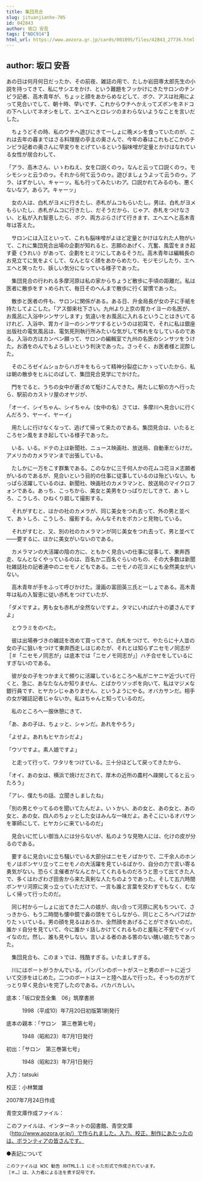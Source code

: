 ```yaml
---
title: 集団見合
slug: jituanjianhe-705
id: 042843
author: 坂口 安吾
tags: ["NDC914"]
html_url: https://www.aozora.gr.jp/cards/001095/files/42843_27736.html
---
```


## author: 坂口 安吾

あの日は何月何日だったか、その前夜、雑誌の用で、たしか岩田専太郎先生の小説を持ってきて、私にサシエをかけ、という難題をフッかけにきたサロンのチンピラ記者、高木青年が、ちょッと顔をあからめなどして、ボク、アスは社用によって見合いでして、朝十時、早いです、これからウチへかえってズボンをネドコの下へしいてネオシをして、エヘエヘとロレツのまわらないようなことを言いだした。

　ちょうどその時、私のウチへ遊びにきて一しょに晩メシを食っていたのが、これは去年の暮まではさる料理屋の亭主の奥さんで、今年の春はこれもどこかのチンピラ記者の奥さんに早変りをとげているという脳味噌が定量とかけはなれている女性が居合わして、

「アラ、高木さん、いゝわねえ、女を口説くのゥ。なんと云って口説くのゥ。モシモシッと云うのゥ。それから何て云うのゥ。遊びましょうよッて云うのゥ。アラ、はずかしい。キャーッ。私も行ってみたいわア。口説かれてみるのも、悪くないなア。あらア。キャーッ」

　女の人は、白札がヨメに行きたし、赤札がムコもらいたし。男は、白札がヨメもらいたし、赤札がムコに行きたし、だそうだから、じゃア、赤札をつけなさい、と私が入れ智恵したら、ボク、両方ぶらさげて行きます、エヘエヘと高木青年は答えた。

　サロンには入江といって、これも脳味噌がよほど定量とかけはなれた人物がいて、これに集団見合出場の企劃が知れると、志願のあげく、亢奮、風雲をまき起す憂《うれい》があって、企劃をヒミツにしてあるそうだ。高木青年は編輯長のお見立てに気をよくして、なんとなく顔をあからめたり、モジモジしたり、エヘエヘと笑ったり、妖しい気分になっている様子であった。

　集団見合の行われる多摩河原は私の家からちょうど散歩に手頃の距離だ。私は医者に散歩をすゝめられて、毎日そのへんまで散歩に行く習慣であった。

　散歩と医者の件も、サロンに関係がある。ある日、升金局長が女の子に手紙を持たしてよこした。「アス御来社下さい。九州より上京の胃カイヨーの名医が、お風呂に入浴中シンサツします」気違いをお風呂に入れるということはきいてるけれど、入浴中、胃カイヨーのシンサツするというのは初耳で、それに私は銀座出版社の電気風呂は、電気死刑執行所みたいな気がして怖れをなしているのである。入浴の方はカンベン願って、サロンの編輯室で九州の名医のシンサツをうけた。お酒をのんでもよろしいという判決であった。さっそく、お医者様と泥酔した。

　そのころゼイムショからハガキをもらって精神分裂症にかゝっていたから、私は朝の散歩をヒルにのばして、集団見合見学にでかけた。

　門をでると、うちの女中が蒼ざめて駈けこんできた。用たしに駅の方へ行ったら、駅前のカストリ屋のオヤジが、

「オーイ、シイちゃん、シイちゃん（女中の名）さては、多摩川へ見合いに行くんだろう、ヤーイ、ヤーイ」

　用たしに行けなくなって、逃げて帰って来たのである。集団見合は、いたるところセン風をまき起している様子であった。

　いる、いる。ドテの上は新聞社、ニュース映画社、放送局、自動車だらけだ。アメリカのカメラマンまで出張している。

　たしかに一万をこす群集である。このなかに三千何人かの花ムコ花ヨメ志願者がいるのであるが、見合いという目的の仕事に従事しているのは殆どいない。もっぱら活躍しているのは、新聞社、映画社のカメラマンと、放送局のマイクロフォンである。あっち、こっちから、美女と美男をひっぱりだしてきて、あゝしろ、こうしろ、ひねくり廻して撮影する。

　それがすむと、ほかの社のカメラが、同じ美女をつれ去って、外の男と並べて、あゝしろ、こうしろ、撮影する。みんなそれをポカンと見物している。

　それがすむと、又、別の社のカメラマンが同じ美女をつれ去って、男と並べて――要するに、ほかに美女がいないのである。

　カメラマンの大活躍の陰の方に、ともかく見合いの仕事に従事して、東奔西走、なんとなくやっているのは、百名か二百名ぐらいのもの、その大多数は新聞社雑誌社の記者連中のニセモノどもである。ニセモノの花ヨメにも全然美女がいない。

　高木青年が手をふって呼びかけた。漫画の富田英三氏と一しょである。高木青年は私の入智恵に従い赤札をつけていたが、

「ダメですよ。男も女も赤札が全然ないですよ。タマにいれば六十の婆さんですよ」

　とウラミをのべた。

　彼は出場券づきの雑誌を改めて買ってきて、白札をつけて、やたらに十人並の女の子に狙いをつけて東奔西走しはじめたが、それとは知らずニセモノ同志が［＃「ニセモノ同志が」は底本では「ニセノモ同志が」］ハチ合せをしているにすぎないのである。

　彼が女の子をつかまえて頻りに活躍しているところへ私がニヤニヤ近づいて行くと、急に、あなたなんか知りません、とばかりソッポを向いて、私はマジメな銀行員です、ヒヤカシじゃありません、というようにやる。オバカサンだ。相手の女が雑誌記者じゃないか。私はちゃんと知っているのだ。

　私のところへ一服休憩にきて、

「あ、あの子は、ちょッと、シャンだ。あれをやろう」

「よせよ。あれもヒヤカシだよ」

「ウソですよ。素人娘ですよ」

　と走って行って、ワタリをつけている。三十分ほどして戻ってきたから、

「オイ、あの女は、横浜で焼けだされて、厚木の近所の農村へ疎開してると云ったろう」

「アレ、僕たちの話、立聞きしましたね」

「別の男とやってるのを聞いてたんだよ。いゝかい、あの女と、あの女と、あの女と、あの女、四人のちょッとした女はみんな一味だよ。あそこにいるオバサンを軍師にして、ヒヤカシに来ているのだ」

　見合いに忙しい御当人には分らないが、私のような見物人には、化けの皮が分るのである。

　要するに見合いに立ち騒いでいる大部分はニセモノばかりで、二千余人のホンモノはボンヤリ立ってニセモノの大活躍を見ているばかり、自分の力で言い寄る勇気がない。恐らく主催者がなんとかしてくれるものだろうと思って出てきた人で、多くはわざわざ田舎から来た真剣な人たちのようであった。そして五六時間ボンヤリ河原に突っ立っていただけで、一言も誰と言葉を交わすでもなく、むなしく帰って行ったのだ。

　同じ村から一しょに出てきた二人の娘が、向い合って河原に尻もちついて、さっきから、もう二時間も懐中鏡で鼻の頭をてらしながら、同じところへパフばかりたゝいている。男の顔を見るはおろか、全然顔をあげることができないのだ。誰かゞ自分を見ていて、今に誰かゞ話しかけてくれるものと羞恥と不安でイッパイなのだ。然し、誰も見やしない。言いよる者のある筈のない醜い娘たちであった。

　集団見合も、このまゝでは、残酷すぎる。いたましすぎる。

　川にはボートがうかんでいる。パンパンのボートがスーと男のボートに近づいて交渉をはじめた。二つのボートはスーと陸へ並んで行った。そっちの方がてっとり早く見合いを完了したのである。バカバカしい。













底本：「坂口安吾全集　06」筑摩書房


　　　1998（平成10）年7月20日初版第1刷発行

底本の親本：「サロン　第三巻第七号」

　　　1948（昭和23）年7月1日発行

初出：「サロン　第三巻第七号」

　　　1948（昭和23）年7月1日発行

入力：tatsuki

校正：小林繁雄

2007年7月24日作成

青空文庫作成ファイル：

このファイルは、インターネットの図書館、青空文庫（http://www.aozora.gr.jp/）で作られました。入力、校正、制作にあたったのは、ボランティアの皆さんです。











●表記について


	このファイルは W3C 勧告 XHTML1.1 にそった形式で作成されています。
	［＃…］は、入力者による注を表す記号です。